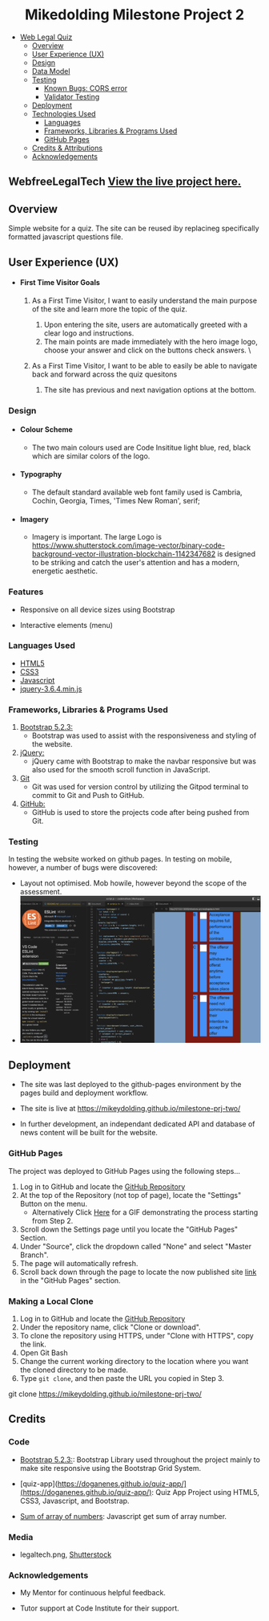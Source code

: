 <h1 align="center">Mikedolding Milestone Project 2</h1>

- [Web Legal Quiz](#WebfreeLegalTech)
  - [Overview](#overview)
  - [User Experience (UX)](#User-Experience)
  - [Design](#design)
  - [Data Model](#data-model)
  - [Testing](#testing)
    - [Known Bugs: CORS error](#known-bugs)
    - [Validator Testing](#validator-testing)
  - [Deployment](#deployment)
  - [Technologies Used](#technologies-used)
    - [Languages](#languages-used)
    - [Frameworks, Libraries & Programs Used](#frameworks-libraries--programs-used)
    - [GitHub Pages](#github-pages)
  - [Credits & Attributions](#credits)
  - [Acknowledgements](#acknowledgements)

## WebfreeLegalTech [View the live project here.](https://mikeydolding.github.io/milestone-prj-two/)

## Overview

Simple website for a quiz. The site can be reused iby replacineg specifically formatted javascript questions file.

## User Experience (UX)

- #### First Time Visitor Goals

  1. As a First Time Visitor, I want to easily understand the main purpose of the site and learn more the topic of the quiz.

     1. Upon entering the site, users are automatically greeted with a clear logo and instructions.
     2. The main points are made immediately with the hero image logo, choose your answer and click on the buttons check answers. \

  2. As a First Time Visitor, I want to be able to easily be able to navigate back and forward across the quiz quesitons

     1. The site has previous and next navigation options at the bottom.

### Design

- #### Colour Scheme

  - The two main colours used are Code Insititue light blue, red, black which are similar colors of the logo.

- #### Typography

  - The default standard available web font family used is Cambria, Cochin, Georgia, Times, 'Times New Roman', serif;

- #### Imagery

  - Imagery is important. The large Logo is <https://www.shutterstock.com/image-vector/binary-code-background-vector-illustration-blockchain-1142347682> is designed to be striking and catch the user's attention and has a modern, energetic aesthetic.

### Features

- Responsive on all device sizes using Bootstrap

- Interactive elements (menu)

### Languages Used

- [HTML5](https://en.wikipedia.org/wiki/HTML5)
- [CSS3](https://en.wikipedia.org/wiki/Cascading_Style_Sheets)
- [Javascript](https://en.wikipedia.org/wiki/JavaScript)
- [jquery-3.6.4.min.js](https://code.jquery.com/)

### Frameworks, Libraries & Programs Used

1. [Bootstrap 5.2.3:](https://getbootstrap.com/docs/5.1/)
   - Bootstrap was used to assist with the responsiveness and styling of the website.
2. [jQuery:](https://jquery.com/)
   - jQuery came with Bootstrap to make the navbar responsive but was also used for the smooth scroll function in JavaScript.
3. [Git](https://git-scm.com/)
   - Git was used for version control by utilizing the Gitpod terminal to commit to Git and Push to GitHub.
4. [GitHub:](https://github.com/)
   - GitHub is used to store the projects code after being pushed from Git.

### Testing

In testing the  website worked on github pages. In testing on mobile, however, a number of bugs were discovered:

- Layout not optimised. Mob howile, however beyond the scope of the assessment.
- ![validated HTML and CSS code](assets/images/ESLint.png)

## Deployment

- The site was last deployed to the github-pages environment by the pages build and deployment workflow.

- The site is live at <https://mikeydolding.github.io/milestone-prj-two/>

- In further development, an independant dedicated API and database of news content will be built for the website.

### GitHub Pages

The project was deployed to GitHub Pages using the following steps...

1. Log in to GitHub and locate the [GitHub Repository](https://github.com/)
2. At the top of the Repository (not top of page), locate the "Settings" Button on the menu.
   - Alternatively Click [Here](https://raw.githubusercontent.com/) for a GIF demonstrating the process starting from Step 2.
3. Scroll down the Settings page until you locate the "GitHub Pages" Section.
4. Under "Source", click the dropdown called "None" and select "Master Branch".
5. The page will automatically refresh.
6. Scroll back down through the page to locate the now published site [link](https://github.com) in the "GitHub Pages" section.

### Making a Local Clone

1. Log in to GitHub and locate the [GitHub Repository](https://github.com/)
2. Under the repository name, click "Clone or download".
3. To clone the repository using HTTPS, under "Clone with HTTPS", copy the link.
4. Open Git Bash
5. Change the current working directory to the location where you want the cloned directory to be made.
6. Type `git clone`, and then paste the URL you copied in Step 3.

git clone <https://mikeydolding.github.io/milestone-prj-two/>

## Credits

### Code

- [Bootstrap 5.2.3:](https://getbootstrap.com/docs/5.2.3/): Bootstrap Library used throughout the project mainly to make site responsive using the Bootstrap Grid System.
- [quiz-app](https://doganenes.github.io/quiz-app/](https://doganenes.github.io/quiz-app/): Quiz App Project using HTML5, CSS3, Javascript, and Bootstrap.

- [Sum of array of numbers](https://bobbyhadz.com/blog/javascript-get-sum-of-array-of-numbers): Javascript get sum of array number.

### Media

- legaltech.png, [Shutterstock](https://www.shutterstock.com/image-vector/binary-code-background-vector-illustration-blockchain-1142347682)

### Acknowledgements

- My Mentor for continuous helpful feedback.

- Tutor support at Code Institute for their support.
